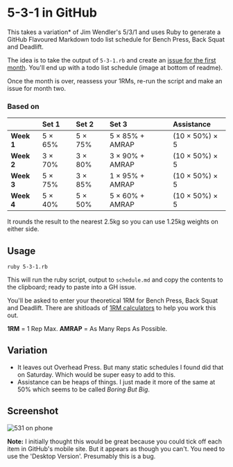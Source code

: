 # 5-3-1 in GitHub

This takes a variation* of Jim Wendler's 5/3/1 and uses Ruby to generate a GitHub Flavoured Markdown todo list schedule for Bench Press, Back Squat and Deadlift.

The idea is to take the output of `5-3-1.rb` and create an [issue for the first month](https://github.com/andytlr/5-3-1/issues/1). You'll end up with a todo list schedule (image at bottom of readme).

Once the month is over, reassess your 1RMs, re-run the script and make an issue for month two.

### Based on

|            | Set 1   | Set 2   | Set 3           | Assistance     |
| :--------- | :------ | :------ | :-------------- | :------------- |
| **Week 1** | 5 × 65% | 5 × 75% | 5 × 85% + AMRAP | (10 × 50%) × 5 |
| **Week 2** | 3 × 70% | 3 × 80% | 3 × 90% + AMRAP | (10 × 50%) × 5 |
| **Week 3** | 5 × 75% | 3 × 85% | 1 × 95% + AMRAP | (10 × 50%) × 5 |
| **Week 4** | 5 × 40% | 5 × 50% | 5 × 60% + AMRAP | (10 × 50%) × 5 |

It rounds the result to the nearest 2.5kg so you can use 1.25kg weights on either side.

## Usage

```shell
ruby 5-3-1.rb
```

This will run the ruby script, output to `schedule.md` and copy the contents to the clipboard; ready to paste into a GH issue.

You'll be asked to enter your theoretical 1RM for Bench Press, Back Squat and Deadlift. There are shitloads of [1RM calculators](http://www.exrx.net/Calculators/OneRepMax.html) to help you work this out.

**1RM** = 1 Rep Max. **AMRAP** = As Many Reps As Possible.

## Variation

* It leaves out Overhead Press. But many static schedules I found did that on Saturday. Which would be super easy to add to this.
* Assistance can be heaps of things. I just made it more of the same at 50% which seems to be called _Boring But Big_.

## Screenshot

![531 on phone](https://cloud.githubusercontent.com/assets/475255/2623804/b53aad62-bd08-11e3-91c7-88981a6bfda5.jpg)

**Note:** I initially thought this would be great because you could tick off each item in GitHub's mobile site. But it appears as though you can't. You need to use the 'Desktop Version'. Presumably this is a bug.
